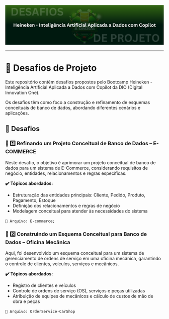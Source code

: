 <img src="./public/banner.png" alt="">

---

# 📌 Desafios de Projeto
Este repositório contém desafios propostos pelo Bootcamp Heineken - Inteligência Artificial Aplicada a Dados com Copilot da DIO (Digital Innovation One).

Os desafios têm como foco a construção e refinamento de esquemas conceituais de banco de dados, abordando diferentes cenários e aplicações.

## 🚀 Desafios
### 📌 1️⃣ Refinando um Projeto Conceitual de Banco de Dados – E-COMMERCE
Neste desafio, o objetivo é aprimorar um projeto conceitual de banco de dados para um sistema de E-Commerce, considerando requisitos de negócio, entidades, relacionamentos e regras específicas.

**✔️ Tópicos abordados:**

- Estruturação das entidades principais: Cliente, Pedido, Produto, Pagamento, Estoque
- Definição dos relacionamentos e regras de negócio
- Modelagem conceitual para atender às necessidades do sistema

`📂 Arquivo: E-commerce;`

### 📌 2️⃣ Construindo um Esquema Conceitual para Banco de Dados – Oficina Mecânica
Aqui, foi desenvolvido um esquema conceitual para um sistema de gerenciamento de ordens de serviço em uma oficina mecânica, garantindo o controle de clientes, veículos, serviços e mecânicos.

**✔️ Tópicos abordados:**

- Registro de clientes e veículos
- Controle de ordens de serviço (OS), serviços e peças utilizadas
- Atribuição de equipes de mecânicos e cálculo de custos de mão de obra e peças

`📂 Arquivo: OrderService-CarShop`